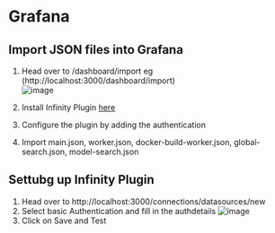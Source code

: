 # Grafana

## Import JSON files into Grafana
1) Head over to <grafana-url>/dashboard/import eg (http://localhost:3000/dashboard/import)\
![image](https://github.com/Baibhav-Mishra/grafana/assets/33419322/e15f41ba-5008-4cac-9e8c-824d0ca9e337)

3) Install Infinity Plugin [here](https://grafana.com/grafana/plugins/yesoreyeram-infinity-datasource/)
4) Configure the plugin by adding the authentication
5) Import main.json, worker.json, docker-build-worker.json, global-search.json, model-search.json

## Settubg up Infinity Plugin
1) Head over to http://localhost:3000/connections/datasources/new
2) Select basic Authentication and fill in the authdetails
![image](https://github.com/Baibhav-Mishra/grafana/assets/33419322/e691c550-9239-43c3-a15e-0893d55fafca)
3) Click on Save and Test 



